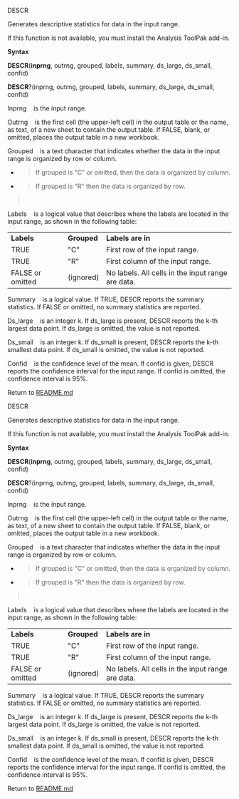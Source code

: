DESCR

Generates descriptive statistics for data in the input range.

If this function is not available, you must install the Analysis ToolPak
add-in.

**Syntax**

**DESCR**(**inprng**, outrng, grouped, labels, summary, ds\_large,
ds\_small, confid)

**DESCR**?(inprng, outrng, grouped, labels, summary, ds\_large,
ds\_small, confid)

Inprng    is the input range.

Outrng    is the first cell (the upper-left cell) in the output table or
the name, as text, of a new sheet to contain the output table. If FALSE,
blank, or omitted, places the output table in a new workbook.

Grouped    is a text character that indicates whether the data in the
input range is organized by row or column.

  - > If grouped is "C" or omitted, then the data is organized by
    > column.

  - > If grouped is "R" then the data is organized by row.

>  

Labels    is a logical value that describes where the labels are located
in the input range, as shown in the following table:

|                  |             |                                                   |
| ---------------- | ----------- | ------------------------------------------------- |
| **Labels**       | **Grouped** | **Labels are in**                                 |
| TRUE             | "C"         | First row of the input range.                     |
| TRUE             | "R"         | First column of the input range.                  |
| FALSE or omitted | (ignored)   | No labels. All cells in the input range are data. |

Summary    is a logical value. If TRUE, DESCR reports the summary
statistics. If FALSE or omitted, no summary statistics are reported.

Ds\_large    is an integer k. If ds\_large is present, DESCR reports the
k-th largest data point. If ds\_large is omitted, the value is not
reported.

Ds\_small    is an integer k. If ds\_small is present, DESCR reports the
k-th smallest data point. If ds\_small is omitted, the value is not
reported.

Confid    is the confidence level of the mean. If confid is given, DESCR
reports the confidence interval for the input range. If confid is
omitted, the confidence interval is 95%.



Return to [README.md](README.md)

DESCR

Generates descriptive statistics for data in the input range.

If this function is not available, you must install the Analysis ToolPak
add-in.

**Syntax**

**DESCR**(**inprng**, outrng, grouped, labels, summary, ds\_large,
ds\_small, confid)

**DESCR**?(inprng, outrng, grouped, labels, summary, ds\_large,
ds\_small, confid)

Inprng    is the input range.

Outrng    is the first cell (the upper-left cell) in the output table or
the name, as text, of a new sheet to contain the output table. If FALSE,
blank, or omitted, places the output table in a new workbook.

Grouped    is a text character that indicates whether the data in the
input range is organized by row or column.

  - > If grouped is "C" or omitted, then the data is organized by
    > column.

  - > If grouped is "R" then the data is organized by row.

>  

Labels    is a logical value that describes where the labels are located
in the input range, as shown in the following table:

|                  |             |                                                   |
| ---------------- | ----------- | ------------------------------------------------- |
| **Labels**       | **Grouped** | **Labels are in**                                 |
| TRUE             | "C"         | First row of the input range.                     |
| TRUE             | "R"         | First column of the input range.                  |
| FALSE or omitted | (ignored)   | No labels. All cells in the input range are data. |

Summary    is a logical value. If TRUE, DESCR reports the summary
statistics. If FALSE or omitted, no summary statistics are reported.

Ds\_large    is an integer k. If ds\_large is present, DESCR reports the
k-th largest data point. If ds\_large is omitted, the value is not
reported.

Ds\_small    is an integer k. If ds\_small is present, DESCR reports the
k-th smallest data point. If ds\_small is omitted, the value is not
reported.

Confid    is the confidence level of the mean. If confid is given, DESCR
reports the confidence interval for the input range. If confid is
omitted, the confidence interval is 95%.



Return to [README.md](README.md)

